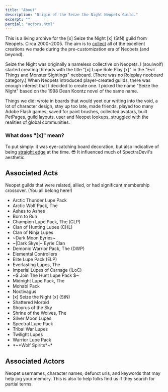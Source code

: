 ```yaml
---
title: "About"
description: "Origin of the Seize the Night Neopets Guild."
excerpt: ""
partial: "actors.html"
---
```


This is a living archive for the \[x\] Seize the Night \[x\] (StN) guild from Neopets. Circa 2000~2005. The aim is to [collect](/contribute/) all of the excellent creations we made during the pre-customization era of Neopets (and beyond).

Seize the Night was originally a nameless collective on Neopets. I (soulwolf) started creating threads with the title "\[x\] Lupe Role Play \[x\]" in the "Evil Things and Monster Sightings" neoboard. (There was no Roleplay neoboard category.) When Neopets introduced player-created guilds, there was enough interest that I decided to create one. I picked the name "Seize the Night" based on the 1998 Dean Koontz novel of the same name.

Things we did: wrote in boards that would yeet our writing into the void, a lot of character design, stay up too late, made friends, played too many Adobe Flash games, saved for paint brushes, collected avatars, built PetPages, guild layouts, user and Neopet lookups, struggled with the realities of global communities.

### What does "\[x\]" mean?

To put simply: it was eye-catching board decoration, but also indicative of being [straight edge](https://en.wikipedia.org/wiki/Straight_edge) at the time. 😎 It influenced much of SpectraDevil's aesthetic.


## Associated Acts

Neopet guilds that were related, allied, or had significant membership crossover. (You all belong here!)

* Arctic Thunder Lupe Pack
* Arctic Wolf Pack, The
* Ashes to Ashes
* Born to Run
* Champion Lupe Pack, The (CLP)
* Clan of Hunting Lupes (CHL)
* Clan of Ninja Lupes
* ~Dark Moon Eyries~
* ~|Dark Skye|~ Eyrie Clan
* Demonic Warrior Pack, The (DWP)
* Elemental Controllers
* Elite Lupe Pack (ELP)
* Everlasting Lupes, The
* Imperial Lupes of Carnage (ILoC)
* ~$ Join The Hunt Lupe Pack $~
* Midnight Lupe Pack, The
* Mohabi Pack
* Noctivagus
* \[x\] Seize the Night \[x\] (StN)
* Shattered Morbid
* Shoyrus of the Sky
* Shrine of the Wolves, The
* Silver Moon Lupes
* Spectral Lupe Pack
* Tribal War Lupes
* Twilight Lupes
* Warrior Lupe Pack
* \*~\*Wolf Spirits\*~\*


## Associated Actors

Neopet usernames, character names, defunct urls, and keywords that may help jog your memory. This is also to help folks find us if they search for partial terms.

